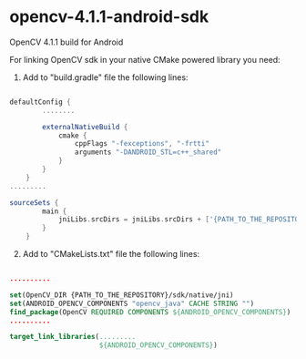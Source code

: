 # opencv-4.1.1-android-sdk
OpenCV 4.1.1 build for Android

For linking OpenCV sdk in your native CMake powered library you need:

1. Add to "build.gradle" file the following lines:
```gradle

defaultConfig {
        ........

        externalNativeBuild {
            cmake {
                cppFlags "-fexceptions", "-frtti"
                arguments "-DANDROID_STL=c++_shared"
            }
        }
    }
.........

sourceSets {
        main {
            jniLibs.srcDirs = jniLibs.srcDirs + ['{PATH_TO_THE_REPOSITORY}' + '/sdk/native/libs']
        }
    }

```

2. Add to "CMakeLists.txt" file the following lines:
```cmake

..........

set(OpenCV_DIR {PATH_TO_THE_REPOSITORY}/sdk/native/jni)
set(ANDROID_OPENCV_COMPONENTS "opencv_java" CACHE STRING "")
find_package(OpenCV REQUIRED COMPONENTS ${ANDROID_OPENCV_COMPONENTS})
..........

target_link_libraries(.........
                      ${ANDROID_OPENCV_COMPONENTS})

```
